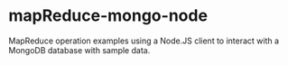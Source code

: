 # mapReduce-mongo-node
MapReduce operation examples using a Node.JS client to interact with a MongoDB database with sample data.
